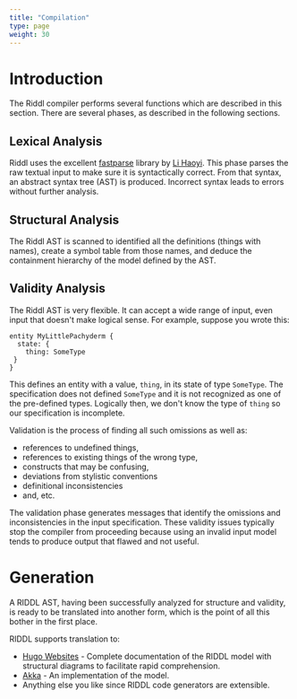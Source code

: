 ```yaml
---
title: "Compilation"
type: page
weight: 30
---
```


# Introduction
The Riddl compiler performs several functions which are described in this 
section. There are several phases, as described in the following sections.

## Lexical Analysis
Riddl uses the excellent [fastparse](https://www.lihaoyi.com/fastparse/)
library by [Li Haoyi](http://www.lihaoyi.com/). This phase parses the raw
textual input to make sure it is syntactically correct. From that syntax, an
abstract syntax tree (AST) is produced. Incorrect syntax leads to errors 
without further analysis.

## Structural Analysis
The Riddl AST is scanned to identified all the definitions (things with names),
create a symbol table from those names, and deduce the containment hierarchy
of the model defined by the AST. 
 
## Validity Analysis
The Riddl AST is very flexible. It can accept a wide range of input, even input
that doesn't make logical sense. For example, suppose you wrote this:
```text
entity MyLittlePachyderm {
  state: {
    thing: SomeType
 }
}
```
This defines an entity with a value, `thing`,  in its state of type 
`SomeType`.  The specification does not defined `SomeType` and it is not 
recognized as one of the pre-defined types.  Logically then, we don't know
the type of `thing` so our specification is incomplete. 

Validation is the process of finding all such omissions as well as:

* references to undefined things,
* references to existing things of the wrong type, 
* constructs that may be confusing,
* deviations from stylistic conventions
* definitional inconsistencies
* and, etc. 

The validation phase generates messages that identify the omissions and 
inconsistencies in the input specification. These validity issues typically
stop the compiler from proceeding because using an invalid input model tends
to produce output that flawed and not useful.  

# Generation
A RIDDL AST, having been successfully analyzed for structure and validity, is
ready to be translated into another form, which is the point of all this
bother in the first place.

RIDDL supports translation to:
* [Hugo Websites](https://gohugo.io/) - Complete documentation of the RIDDL 
  model with structural diagrams to facilitate rapid comprehension. 
* [Akka](https://akka.io/) - An implementation of the model. 
* Anything else you like since RIDDL code generators are extensible. 
